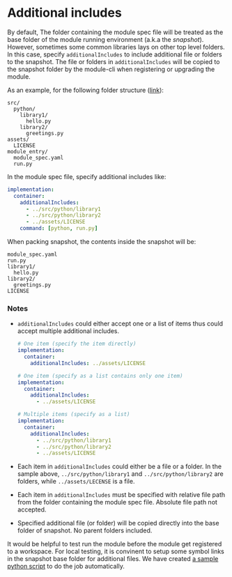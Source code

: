 # Additional includes

By default, The folder containing the module spec file will be treated as the base folder of the module running environment (a.k.a the *snapshot*). However, sometimes some common libraries lays on other top level folders. In this case, specify `additionalIncludes` to include additional file or folders to the snapshot. The file or folders in `additionalIncludes` will be copied to the snapshot folder by the module-cli when registering or upgrading the module.

As an example, for the following folder structure ([link](https://msdata.visualstudio.com/AzureML/_git/ModuleDocs?path=%2Fsrc%2Fazureml-module-samples%2Fbasic%2Fhelloworld-additional-files)):

```
src/
  python/
    library1/
      hello.py
    library2/
      greetings.py
assets/
  LICENSE
module_entry/
  module_spec.yaml
  run.py
```

In the module spec file, specify additional includes like:

```yaml
implementation:
  container:
    additionalIncludes:
      - ../src/python/library1
      - ../src/python/library2
      - ../assets/LICENSE
    command: [python, run.py]
```

When packing snapshot, the contents inside the snapshot will be:

```
module_spec.yaml
run.py
library1/
  hello.py
library2/
  greetings.py
LICENSE
```

### Notes

* `additionalIncludes` could either accept one or a list of items thus could accept multiple additional includes.

  ```yaml
  # One item (specify the item directly)
  implementation:
    container:
      additionalIncludes: ../assets/LICENSE
  
  # One item (specify as a list contains only one item)
  implementation:
    container:
      additionalIncludes:
        - ../assets/LICENSE
  
  # Multiple items (specify as a list)
  implementation:
    container:
      additionalIncludes:
        - ../src/python/library1
        - ../src/python/library2
        - ../assets/LICENSE
  ```

* Each item in `additionalIncludes` could either be a file or a folder. In the sample above, `../src/python/library1` and `../src/python/library2` are folders, while `../assets/LECENSE` is a file.

* Each item in `additionalIncludes` must be specified with relative file path from the folder containing the module spec file. Absolute file path not accepted.

* Specified additional file (or folder) will be copied directly into the base folder of snapshot. No parent folders included.

It would be helpful to test run the module before the module get registered to a workspace. For local testing, it is convinent to setup some symbol links in the snapshot base folder for additional files. We have created [a sample python script](https://msdata.visualstudio.com/AzureML/_git/ModuleDocs?path=%2Fsrc%2Fazureml-module-samples%2Fbasic%2Fhelloworld-additional-files%2Fmodule_entry%2Fsetup_env.py) to do the job automatically.